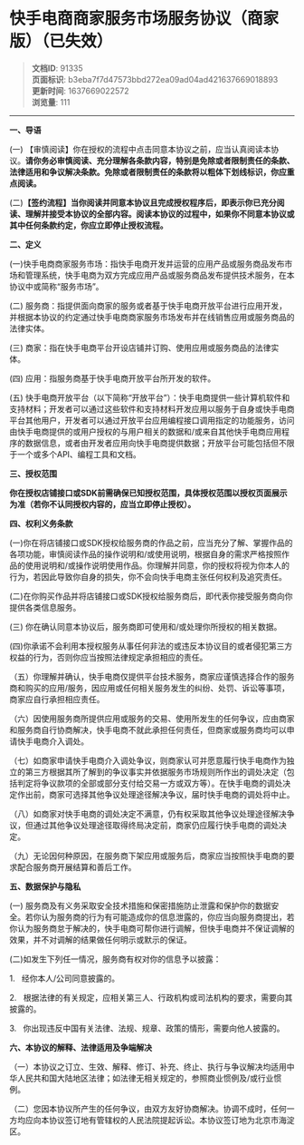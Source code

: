 # 快手电商商家服务市场服务协议（商家版）（已失效）

> **文档ID**: 91335  
> **页面标识**: b3eba7f7d47573bbd272ea09ad04ad421637669018893  
> **更新时间**: 1637669022572  
> **浏览量**: 111

---

**一、导语**

(一) 【审慎阅读】你在授权的流程中点击同意本协议之前，应当认真阅读本协议。**请你务必审慎阅读、充分理解各条款内容，特别是免除或者限制责任的条款、法律适用和争议解决条款。免除或者限制责任的条款将以粗体下划线标识，你应重点阅读。**

(二)**【签约流程】当你阅读并同意本协议且完成授权程序后，即表示你已充分阅读、理解并接受本协议的全部内容。阅读本协议的过程中，如果你不同意本协议或其中任何条款约定，你应立即停止授权流程。**

**二、定义**

(一)快手电商商家服务市场：指快手电商开发并运营的应用产品或服务商品发布市场和管理系统，快手电商为双方完成应用产品或服务商品发布提供技术服务，在本协议中或简称“服务市场”。

(二) 服务商：指提供面向商家的服务或者基于快手电商开放平台进行应用开发，并根据本协议的约定通过快手电商商家服务市场发布并在线销售应用或服务商品的法律实体。

(三) 商家：指在快手电商平台开设店铺并订购、使用应用或服务商品的法律实体。

(四) 应用：指服务商基于快手电商开放平台所开发的软件。

(五) 快手电商开放平台（以下简称“开放平台”）：快手电商提供一些计算机软件和支持材料；开发者可以通过这些软件和支持材料开发应用以服务于自身或快手电商平台其他用户，开发者可以通过开放平台应用编程接口调用指定的功能服务，访问由快手电商提供的或用户授权的与用户相关的数据和/或来自其他快手电商应用程序的数据信息，或者由开发者应用向快手电商提供数据；开放平台可能包括但不限于一个或多个API、编程工具和文档。

**三、授权范围**

**你在授权店铺接口或SDK前需确保已知授权范围，具体授权范围以授权页面展示为准（若你不认同授权内容的，应当立即停止授权）。**

**四、权利义务条款**

(一)你在将店铺接口或SDK授权给服务商的作品之前，应当充分了解、掌握作品的各项功能，审慎阅读作品的操作说明和/或使用说明，根据自身的需求严格按照作品的使用说明和/或操作说明使用作品。你理解并同意，你的授权将视为你本人的行为，若因此导致你自身的损失，你不会向快手电商主张任何权利及追究责任。

(二)在你购买作品并将店铺接口或SDK授权给服务商后，即代表你接受服务商向你提供各类信息服务。

(三) 你在确认同意本协议后，服务商即可使用和/或处理你所授权的相关数据。

(四)你承诺不会利用本授权服务从事任何非法的或违反本协议目的或者侵犯第三方权益的行为，否则你应当按照法律规定承担相应的责任。

（五）你理解并确认，快手电商仅提供平台技术服务，商家应谨慎选择合作的服务商和购买的应用/服务，因应用或任何相关服务发生的纠纷、处罚、诉讼等事项，商家应自行承担相应责任。

（六）因使用服务商所提供应用或服务的交易、使用所发生的任何争议，应由商家和服务商自行协商解决，快手电商不就此承担任何责任，但商家或服务商均可以申请快手电商介入调处。

（七）如商家申请快手电商介入调处争议，则商家认可并愿意履行快手电商作为独立的第三方根据其所了解到的争议事实并依据服务市场规则所作出的调处决定（包括判定将争议款项的全部或部分支付给交易一方或双方等）。在快手电商的调处决定作出前，商家可选择其他争议处理途径解决争议，届时快手电商的调处将中止。

（八）如商家对快手电商的调处决定不满意，仍有权采取其他争议处理途径解决争议，但通过其他争议处理途径取得终局决定前，商家仍应履行快手电商的调处决定。

（九）无论因何种原因，在服务商下架应用或服务后，商家应当按照快手电商的要求配合服务商开展结算和善后工作。

**五、数据保护与隐私**

(一) 服务商及有义务采取安全技术措施和保密措施防止泄露和保护你的数据安全。若你认为服务商的行为有可能造成你的信息泄露的，你应当向服务商提出，若你认为服务商怠于解决的，快手电商可帮你进行调解，但快手电商并不保证调解的效果，并不对调解的结果做任何明示或默示的保证。

(二)如发生下列任一情况，服务商有权对你的信息予以披露：

1.   经你本人/公司同意披露的。

2.   根据法律的有关规定，应相关第三人、行政机构或司法机构的要求，需要向其披露的。

3.   你出现违反中国有关法律、法规、规章、政策的情形，需要向他人披露的。

**六、本协议的解释、法律适用及争端解决**

（一）本协议之订立、生效、解释、修订、补充、终止、执行与争议解决均适用中华人民共和国大陆地区法律；如法律无相关规定的，参照商业惯例及/或行业惯例。

（二）您因本协议所产生的任何争议，由双方友好协商解决。协调不成时，任何一方均应向本协议签订地有管辖权的人民法院提起诉讼。本协议签订地为北京市海淀区。
